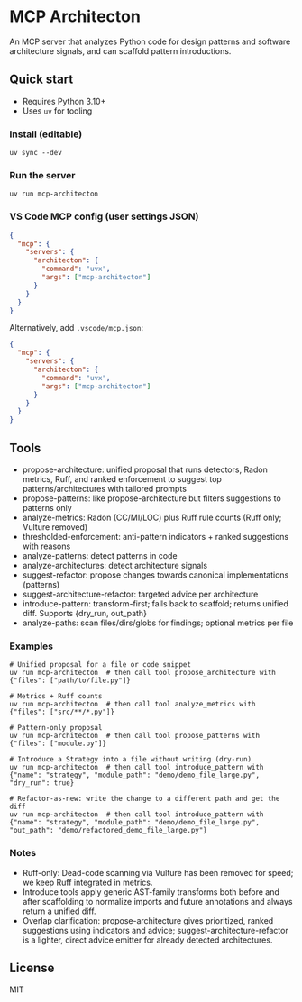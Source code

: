# MCP Architecton

An MCP server that analyzes Python code for design patterns and software architecture signals, and can scaffold pattern introductions.

## Quick start

- Requires Python 3.10+
- Uses `uv` for tooling

### Install (editable)

```shell
uv sync --dev
```

### Run the server

```shell
uv run mcp-architecton
```

### VS Code MCP config (user settings JSON)

```json
{
  "mcp": {
    "servers": {
      "architecton": {
        "command": "uvx",
        "args": ["mcp-architecton"]
      }
    }
  }
}
```

Alternatively, add `.vscode/mcp.json`:

```json
{
  "mcp": {
    "servers": {
      "architecton": {
        "command": "uvx",
        "args": ["mcp-architecton"]
      }
    }
  }
}
```

## Tools

- propose-architecture: unified proposal that runs detectors, Radon metrics, Ruff, and ranked enforcement to suggest top patterns/architectures with tailored prompts
- propose-patterns: like propose-architecture but filters suggestions to patterns only
- analyze-metrics: Radon (CC/MI/LOC) plus Ruff rule counts (Ruff only; Vulture removed)
- thresholded-enforcement: anti-pattern indicators + ranked suggestions with reasons
- analyze-patterns: detect patterns in code
- analyze-architectures: detect architecture signals
- suggest-refactor: propose changes towards canonical implementations (patterns)
- suggest-architecture-refactor: targeted advice per architecture
- introduce-pattern: transform-first; falls back to scaffold; returns unified diff. Supports {dry_run, out_path}
- analyze-paths: scan files/dirs/globs for findings; optional metrics per file

### Examples

```shell
# Unified proposal for a file or code snippet
uv run mcp-architecton  # then call tool propose_architecture with {"files": ["path/to/file.py"]}

# Metrics + Ruff counts
uv run mcp-architecton  # then call tool analyze_metrics with {"files": ["src/**/*.py"]}

# Pattern-only proposal
uv run mcp-architecton  # then call tool propose_patterns with {"files": ["module.py"]}

# Introduce a Strategy into a file without writing (dry-run)
uv run mcp-architecton  # then call tool introduce_pattern with {"name": "strategy", "module_path": "demo/demo_file_large.py", "dry_run": true}

# Refactor-as-new: write the change to a different path and get the diff
uv run mcp-architecton  # then call tool introduce_pattern with {"name": "strategy", "module_path": "demo/demo_file_large.py", "out_path": "demo/refactored_demo_file_large.py"}
```

### Notes

- Ruff-only: Dead-code scanning via Vulture has been removed for speed; we keep Ruff integrated in metrics.
- Introduce tools apply generic AST-family transforms both before and after scaffolding to normalize imports and future annotations and always return a unified diff.
- Overlap clarification: propose-architecture gives prioritized, ranked suggestions using indicators and advice; suggest-architecture-refactor is a lighter, direct advice emitter for already detected architectures.

## License

MIT
